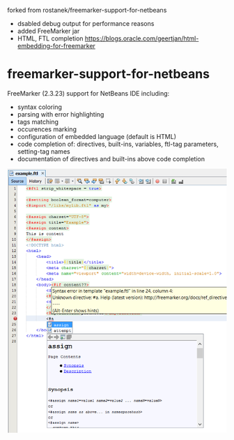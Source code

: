 forked from rostanek/freemarker-support-for-netbeans
- dsabled debug output for performance reasons
- added FreeMarker jar
- HTML, FTL completion https://blogs.oracle.com/geertjan/html-embedding-for-freemarker

# freemarker-support-for-netbeans
FreeMarker (2.3.23) support for NetBeans IDE including:
- syntax coloring
- parsing with error highlighting
- tags matching
- occurences marking
- configuration of embedded language (default is HTML)
- code completion of: directives, built-ins, variables, ftl-tag parameters, setting-tag names
- documentation of directives and built-ins above code completion

![screenshot](example.png)
